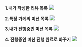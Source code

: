 **1.내가 작성한 리뷰 목록**
![](https://velog.velcdn.com/images/isb040818/post/913a90d1-65e0-4c9d-b192-e80fc4ac630f/image.png)

**2.특정 가게의 미션 목록**
![](https://velog.velcdn.com/images/isb040818/post/0ccaa48f-d6e2-486c-bf1d-d9506d5e201c/image.png)

**3.내가 진행중인 미션 목록**
![](https://velog.velcdn.com/images/isb040818/post/1f16a7bf-67c7-4ad0-a262-687c52335890/image.png)

**4. 진행중인 미션 진행 완료로 바꾸기**
![](https://velog.velcdn.com/images/isb040818/post/95290c52-6601-4177-a29c-3abcc3ae3a14/image.png)
